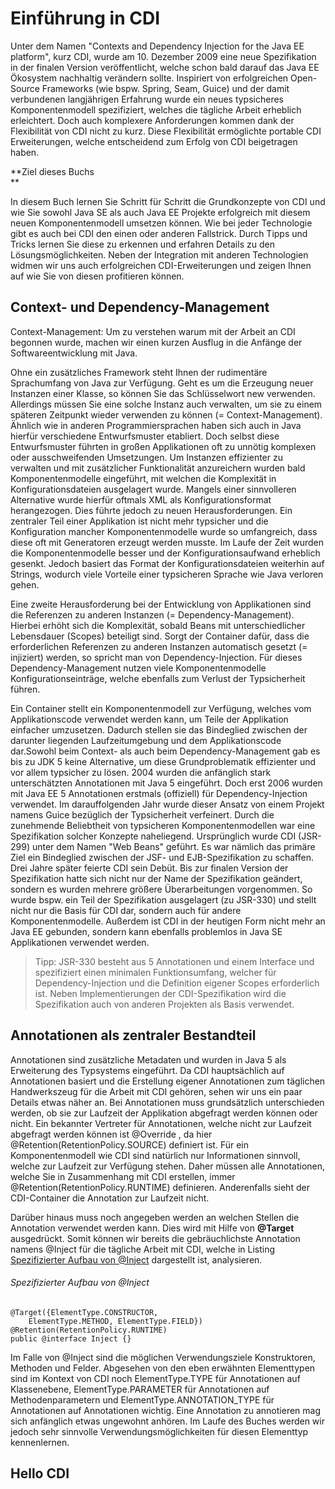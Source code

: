 # Einführung in CDI

Unter dem Namen "Contexts and Dependency Injection for the Java EE platform", kurz CDI, wurde am 10. Dezember 2009 eine neue Spezifikation in der finalen Version veröffentlicht, welche schon bald darauf das Java EE Ökosystem nachhaltig verändern sollte. Inspiriert von erfolgreichen Open-Source Frameworks \(wie bspw. Spring, Seam, Guice\) und der damit verbundenen langjährigen Erfahrung wurde ein neues typsicheres Komponentenmodell spezifiziert, welches die tägliche Arbeit erheblich erleichtert. Doch auch komplexere Anforderungen kommen dank der Flexibilität von CDI nicht zu kurz. Diese Flexibilität ermöglichte portable CDI Erweiterungen, welche entscheidend zum Erfolg von CDI beigetragen haben.

**Ziel dieses Buchs    
**

In diesem Buch lernen Sie Schritt für Schritt die Grundkonzepte von CDI und wie Sie sowohl Java SE als auch Java EE Projekte erfolgreich mit diesem neuen Komponentenmodell umsetzen können. Wie bei jeder Technologie gibt es auch bei CDI den einen oder anderen Fallstrick. Durch Tipps und Tricks lernen Sie diese zu erkennen und erfahren Details zu den Lösungsmöglichkeiten. Neben der Integration mit anderen Technologien widmen wir uns auch erfolgreichen CDI-Erweiterungen und zeigen Ihnen auf wie Sie von diesen profitieren können.

## Context- und Dependency-Management

Context-Management: Um zu verstehen warum mit der Arbeit an CDI begonnen wurde, machen wir einen kurzen Ausflug in die Anfänge der Softwareentwicklung mit Java.

Ohne ein zusätzliches Framework steht Ihnen der rudimentäre Sprachumfang von Java zur Verfügung. Geht es um die Erzeugung neuer Instanzen einer Klasse, so können Sie das Schlüsselwort new verwenden. Allerdings müssen Sie eine solche Instanz auch verwalten, um sie zu einem späteren Zeitpunkt wieder verwenden zu können \(= Context-Management\). Ähnlich wie in anderen Programmiersprachen haben sich auch in Java hierfür verschiedene Entwurfsmuster etabliert. Doch selbst diese Entwurfsmuster führten in großen Applikationen oft zu unnötig komplexen oder ausschweifenden Umsetzungen. Um Instanzen effizienter zu verwalten und mit zusätzlicher Funktionalität anzureichern wurden bald Komponentenmodelle eingeführt, mit welchen die Komplexität in Konfigurationsdateien ausgelagert wurde. Mangels einer sinnvolleren Alternative wurde hierfür oftmals XML als Konfigurationsformat herangezogen. Dies führte jedoch zu neuen Herausforderungen. Ein zentraler Teil einer Applikation ist nicht mehr typsicher und die Konfiguration mancher Komponentenmodelle wurde so umfangreich, dass diese oft mit Generatoren erzeugt werden musste. Im Laufe der Zeit wurden die Komponentenmodelle besser und der Konfigurationsaufwand erheblich gesenkt. Jedoch basiert das Format der Konfigurationsdateien weiterhin auf Strings, wodurch viele Vorteile einer typsicheren Sprache wie Java verloren gehen.

Eine zweite Herausforderung bei der Entwicklung von Applikationen sind die Referenzen zu anderen Instanzen \(= Dependency-Management\). Hierbei erhöht sich die Komplexität, sobald Beans mit unterschiedlicher Lebensdauer \(Scopes\) beteiligt sind. Sorgt der Container dafür, dass die erforderlichen Referenzen zu anderen Instanzen automatisch gesetzt \(= injiziert\) werden, so spricht man von Dependency-Injection. Für dieses Dependency-Management nutzen viele Komponentenmodelle Konfigurationseinträge, welche ebenfalls zum Verlust der Typsicherheit führen.

Ein Container stellt ein Komponentenmodell zur Verfügung, welches vom Applikationscode verwendet werden kann, um Teile der Applikation einfacher umzusetzen. Dadurch stellen sie das Bindeglied zwischen der darunter liegenden Laufzeitumgebung und dem Applikationscode dar.Sowohl beim Context- als auch beim Dependency-Management gab es bis zu JDK 5 keine Alternative, um diese Grundproblematik effizienter und vor allem typsicher zu lösen. 2004 wurden die anfänglich stark unterschätzten Annotationen mit Java 5 eingeführt. Doch erst 2006 wurden mit Java EE 5 Annotationen erstmals \(offiziell\) für Dependency-Injection verwendet. Im darauffolgenden Jahr wurde dieser Ansatz von einem Projekt namens Guice bezüglich der Typsicherheit verfeinert. Durch die zunehmende Beliebtheit von typsicheren Komponentenmodellen war eine Spezifikation solcher Konzepte naheliegend. Ursprünglich wurde CDI \(JSR-299\) unter dem Namen "Web Beans" geführt. Es war nämlich das primäre Ziel ein Bindeglied zwischen der JSF- und EJB-Spezifikation zu schaffen. Drei Jahre später feierte CDI sein Debüt. Bis zur finalen Version der Spezifikation hatte sich nicht nur der Name der Spezifikation geändert, sondern es wurden mehrere größere Überarbeitungen vorgenommen. So wurde bspw. ein Teil der Spezifikation ausgelagert \(zu JSR-330\) und stellt nicht nur die Basis für CDI dar, sondern auch für andere Komponentenmodelle. Außerdem ist CDI in der heutigen Form nicht mehr an Java EE gebunden, sondern kann ebenfalls problemlos in Java SE Applikationen verwendet werden.

> Tipp: JSR-330 besteht aus 5 Annotationen und einem Interface und spezifiziert einen minimalen Funktionsumfang, welcher für Dependency-Injection und die Definition eigener Scopes erforderlich ist. Neben Implementierungen der CDI-Spezifikation wird die Spezifikation auch von anderen Projekten als Basis verwendet.

## Annotationen als zentraler Bestandteil

Annotationen sind zusätzliche Metadaten und wurden in Java 5 als Erweiterung des Typsystems eingeführt. Da CDI hauptsächlich auf Annotationen basiert und die Erstellung eigener Annotationen zum täglichen Handwerkszeug für die Arbeit mit CDI gehören, sehen wir uns ein paar Details etwas näher an. Bei Annotationen muss grundsätzlich unterschieden werden, ob sie zur Laufzeit der Applikation abgefragt werden können oder nicht. Ein bekannter Vertreter für Annotationen, welche nicht zur Laufzeit abgefragt werden können ist @Override , da hier @Retention\(RetentionPolicy.SOURCE\) definiert ist. Für ein Komponentenmodell wie CDI sind natürlich nur Informationen sinnvoll, welche zur Laufzeit zur Verfügung stehen. Daher müssen alle Annotationen, welche Sie in Zusammenhang mit CDI erstellen, immer @Retention\(RetentionPolicy.RUNTIME\) definieren. Anderenfalls sieht der CDI-Container die Annotation zur Laufzeit nicht.

Darüber hinaus muss noch angegeben werden an welchen Stellen die Annotation verwendet werden kann. Dies wird mit Hilfe von **@Target** ausgedrückt. Somit können wir bereits die gebräuchlichste Annotation namens @Inject für die tägliche Arbeit mit CDI, welche in Listing [Spezifizierter Aufbau von @Inject](#spezifizierter-aufbau-von-inject) dargestellt ist, analysieren.

###### Spezifizierter Aufbau von @Inject

```
@Target({ElementType.CONSTRUCTOR,
    ElementType.METHOD, ElementType.FIELD})
@Retention(RetentionPolicy.RUNTIME)
public @interface Inject {}
```

Im Falle von @Inject sind die möglichen Verwendungsziele Konstruktoren, Methoden und Felder. Abgesehen von den eben erwähnten Elementtypen sind im Kontext von CDI noch ElementType.TYPE für Annotationen auf Klassenebene, ElementType.PARAMETER für Annotationen auf Methodenparametern und ElementType.ANNOTATION\_TYPE für Annotationen auf Annotationen wichtig. Eine Annotation zu annotieren mag sich anfänglich etwas ungewohnt anhören. Im Laufe des Buches werden wir jedoch sehr sinnvolle Verwendungsmöglichkeiten für diesen Elementtyp kennenlernen.

## Hello CDI



